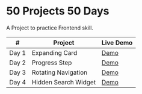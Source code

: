 # 50 Projects 50 Days

A Project to practice Frontend skill.

|  #  |  Project | Live Demo |
| :-: | --- | --- |
| Day 1 | Expanding Card | [Demo](https://michael0423.github.io/50projects50days/01Expanding-Cards) |
| Day 2 | Progress Step | [Demo](https://michael0423.github.io/50projects50days/02Progress-Steps) |
| Day 3 | Rotating Navigation | [Demo](https://michael0423.github.io/50projects50days/03Rotating-Navigation) |
| Day 4 | Hidden Search Widget | [Demo](https://michael0423.github.io/50projects50days/04Hidden-Search-Widget) |
